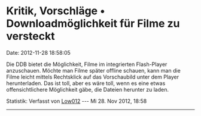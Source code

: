 Kritik, Vorschläge • Downloadmöglichkeit für Filme zu versteckt
===============================================================

Date: 2012-11-28 18:58:05

Die DDB bietet die Möglichkeit, Filme im integrierten Flash-Player
anzuschauen. Möchte man Filme später offline schauen, kann man die Filme
leicht mittels Rechtsklick auf das Vorschaubild unter dem Player
herunterladen. Das ist toll, aber es wäre toll, wenn es eine etwas
offensichtlichere Möglichkeit gäbe, die Dateien herunter zu laden.

Statistik: Verfasst von
[Low012](http://ddb-forum.de/memberlist.php?mode=viewprofile&u=102) ---
Mi 28. Nov 2012, 18:58

------------------------------------------------------------------------
